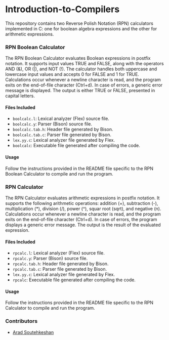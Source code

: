 # Introduction-to-Compilers
This repository contains two Reverse Polish Notation (RPN) calculators implemented in C: one for boolean algebra expressions and the other for arithmetic expressions.

### RPN Boolean Calculator

The RPN Boolean Calculator evaluates Boolean expressions in postfix notation. It supports input values TRUE and FALSE, along with the operators AND (&), OR (|), and NOT (!). The calculator handles both uppercase and lowercase input values and accepts 0 for FALSE and 1 for TRUE. Calculations occur whenever a newline character is read, and the program exits on the end-of-file character (Ctrl+d). In case of errors, a generic error message is displayed. The output is either TRUE or FALSE, presented in capital letters.

#### Files Included

- `boolcalc.l`: Lexical analyzer (Flex) source file.
- `boolcalc.y`: Parser (Bison) source file.
- `boolcalc.tab.h`: Header file generated by Bison.
- `boolcalc.tab.c`: Parser file generated by Bison.
- `lex.yy.c`: Lexical analyzer file generated by Flex.
- `boolcalc`: Executable file generated after compiling the code.

#### Usage

Follow the instructions provided in the README file specific to the RPN Boolean Calculator to compile and run the program.

### RPN Calculator

The RPN Calculator evaluates arithmetic expressions in postfix notation. It supports the following arithmetic operations: addition (+), subtraction (-), multiplication (*), division (/), power (^), squar root (sqrt), and negative (n). Calculations occur whenever a newline character is read, and the program exits on the end-of-file character (Ctrl+d). In case of errors, the program displays a generic error message. The output is the result of the evaluated expression.

#### Files Included

- `rpcalc.l`: Lexical analyzer (Flex) source file.
- `rpcalc.y`: Parser (Bison) source file.
- `rpcalc.tab.h`: Header file generated by Bison.
- `rpcalc.tab.c`: Parser file generated by Bison.
- `lex.yy.c`: Lexical analyzer file generated by Flex.
- `rpcalc`: Executable file generated after compiling the code.

#### Usage

Follow the instructions provided in the README file specific to the RPN Calculator to compile and run the program.

### Contributors

- [Arad Soutehkeshan](https://github.com/Gonzaleski)
